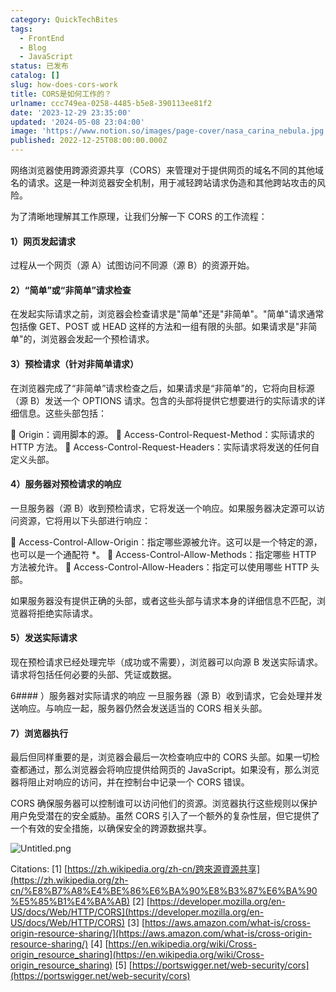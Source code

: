 ```yaml
---
category: QuickTechBites
tags:
  - FrontEnd
  - Blog
  - JavaScript
status: 已发布
catalog: []
slug: how-does-cors-work
title: CORS是如何工作的？
urlname: ccc749ea-0258-4485-b5e8-390113ee81f2
date: '2023-12-29 23:35:00'
updated: '2024-05-08 23:04:00'
image: 'https://www.notion.so/images/page-cover/nasa_carina_nebula.jpg'
published: 2022-12-25T08:00:00.000Z
---
```


网络浏览器使用跨源资源共享（CORS）来管理对于提供网页的域名不同的其他域名的请求。这是一种浏览器安全机制，用于减轻跨站请求伪造和其他跨站攻击的风险。


为了清晰地理解其工作原理，让我们分解一下 CORS 的工作流程：


#### 1）网页发起请求
过程从一个网页（源 A）试图访问不同源（源 B）的资源开始。


#### 2）“简单”或“非简单”请求检查
在发起实际请求之前，浏览器会检查请求是"简单"还是"非简单"。"简单"请求通常包括像 GET、POST 或 HEAD 这样的方法和一组有限的头部。如果请求是"非简单"的，浏览器会发起一个预检请求。


#### 3）预检请求（针对非简单请求）
在浏览器完成了“非简单”请求检查之后，如果请求是“非简单”的，它将向目标源（源 B）发送一个 OPTIONS 请求。包含的头部将提供它想要进行的实际请求的详细信息。这些头部包括：


🔸 Origin：调用脚本的源。
🔸 Access-Control-Request-Method：实际请求的 HTTP 方法。
🔸 Access-Control-Request-Headers：实际请求将发送的任何自定义头部。


#### 4）服务器对预检请求的响应
一旦服务器（源 B）收到预检请求，它将发送一个响应。如果服务器决定源可以访问资源，它将用以下头部进行响应：


🔹 Access-Control-Allow-Origin：指定哪些源被允许。这可以是一个特定的源，也可以是一个通配符 *。
🔹 Access-Control-Allow-Methods：指定哪些 HTTP 方法被允许。
🔹 Access-Control-Allow-Headers：指定可以使用哪些 HTTP 头部。


如果服务器没有提供正确的头部，或者这些头部与请求本身的详细信息不匹配，浏览器将拒绝实际请求。


#### 5）发送实际请求
现在预检请求已经处理完毕（成功或不需要），浏览器可以向源 B 发送实际请求。请求将包括任何必要的头部、凭证或数据。


6#### ）服务器对实际请求的响应
一旦服务器（源 B）收到请求，它会处理并发送响应。与响应一起，服务器仍然会发送适当的 CORS 相关头部。


#### 7）浏览器执行
最后但同样重要的是，浏览器会最后一次检查响应中的 CORS 头部。如果一切检查都通过，那么浏览器会将响应提供给网页的 JavaScript。如果没有，那么浏览器将阻止对响应的访问，并在控制台中记录一个 CORS 错误。


CORS 确保服务器可以控制谁可以访问他们的资源。浏览器执行这些规则以保护用户免受潜在的安全威胁。虽然 CORS 引入了一个额外的复杂性层，但它提供了一个有效的安全措施，以确保安全的跨源数据共享。


![Untitled.png](https://prod-files-secure.s3.us-west-2.amazonaws.com/5d24fe63-e567-4804-86f9-9fdc62e13082/b3deb140-f22b-4520-bcee-759301567801/Untitled.png?X-Amz-Algorithm=AWS4-HMAC-SHA256&X-Amz-Content-Sha256=UNSIGNED-PAYLOAD&X-Amz-Credential=ASIAZI2LB4662P4LLOXM%2F20250220%2Fus-west-2%2Fs3%2Faws4_request&X-Amz-Date=20250220T053739Z&X-Amz-Expires=3600&X-Amz-Security-Token=IQoJb3JpZ2luX2VjEI7%2F%2F%2F%2F%2F%2F%2F%2F%2F%2FwEaCXVzLXdlc3QtMiJIMEYCIQCHh7%2FQ7BH%2F2InucAkoTtuIfNm3Hs4Hbne48HbUumjhRAIhAKQeHlnOD7QwSkb%2FQAYjNm7zmQ2pbSUEMzLgE9va7IjaKogECLf%2F%2F%2F%2F%2F%2F%2F%2F%2F%2FwEQABoMNjM3NDIzMTgzODA1IgzldCvdA29W74tratYq3AOj15W1wq%2B9mDJlfjtSSlwPHjLIrEVo%2BKha2vnM1iXWl%2BYMxXjMOU%2FlxSRJe4YpZuK2jxDJE9oaXmoAJokBYw9iuuyCEp5WzE3dQSN4j2MYpkDCUNTeAMa8Yx%2BEaOGBdInTD1ENiC712wPtPe3UhANXRe1jQ%2FLUGiOjGl%2BmTy5ztK97XhScLH6CD6%2FgyrflGZIAaEYNQZmqupw%2FSq8ltNLW1iCN6TIchWKamcZeuyahSU%2FXtZBQtIV5Z3aS8WfsWjyo8enoAhoa6De4zumb2bnXaQqm0O7o8yiQbfkk3bkdEDxZ3JcBL35%2BTsbl5yoX3B9ppYPyCBAB%2BDdH5EIf9L%2BbbxuaOz%2BMdt6BCNocx7G5mElT%2BTDtwBqh2HeQ6hJ%2FgVOtpASZbP69NxxjBnMg2NliwhvRSKWMn%2BStigK8ENoa6nUPP42sP1eJBkzFicEZQpOceem4kw%2FCzJ4W%2F6a3fPgiXyhutjAMk%2Bs9X7ZVCxDJEbSoilOoRsdHJW2o4%2FVdG0a38hhTeWLpY%2BbRtd%2FZgNB4MVh5xBJTBUL5GksxgaN9xmehR5a1CXyGFG%2B%2FXZ22hqCG3uVkrpvSsJM5G4UV4W9euxKkqUJLWbWuWw%2FWB%2B%2BT%2FV%2F2gsB4hTJX3a1RGDDi%2Fdq9BjqkAcezDC9R7yMWKyAmoMN5vZTfheXSH3TaW3TmfoaEe7%2FoRrO9IWq%2BQjp799MyTLZLrV29o8IJ2jYeIoMjZTNnW%2FrRTm8BR%2FOkZk4CZPJoCAOtJM4sTgqzPTYXY4oqiwWVW3sZ4he4EXIwUPfDJubZl1IzP75%2FG5avYNukQHroXZtDvxkVQrGz8VlpTY7ObsDLr83ZdirCyEKfsbkCtan5y9uBFPav&X-Amz-Signature=44fc5d0e68a9850188d3e537e0e45355ca79313ba44ae57f39257419cbc2101f&X-Amz-SignedHeaders=host&x-id=GetObject)


Citations:
[1] [https://zh.wikipedia.org/zh-cn/跨來源資源共享](https://zh.wikipedia.org/zh-cn/%E8%B7%A8%E4%BE%86%E6%BA%90%E8%B3%87%E6%BA%90%E5%85%B1%E4%BA%AB)
[2] [https://developer.mozilla.org/en-US/docs/Web/HTTP/CORS](https://developer.mozilla.org/en-US/docs/Web/HTTP/CORS)
[3] [https://aws.amazon.com/what-is/cross-origin-resource-sharing/](https://aws.amazon.com/what-is/cross-origin-resource-sharing/)
[4] [https://en.wikipedia.org/wiki/Cross-origin_resource_sharing](https://en.wikipedia.org/wiki/Cross-origin_resource_sharing)
[5] [https://portswigger.net/web-security/cors](https://portswigger.net/web-security/cors)


